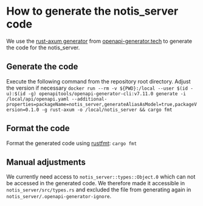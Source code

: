 # How to generate the notis_server code

We use the [rust-axum generator](https://openapi-generator.tech/docs/generators/rust-axum)
from [openapi-generator.tech](https://openapi-generator.tech/) to generate the code for the notis_server.

## Generate the code

Execute the following command from the repository root directory. Adjust the version if necessary
``docker run --rm -v ${PWD}:/local --user $(id -u):$(id -g) openapitools/openapi-generator-cli:v7.11.0 generate -i /local/api/openapi.yaml --additional-properties=packageName=notis_server,generateAliasAsModel=true,packageVersion=0.1.0 -g rust-axum -o /local/notis_server && cargo fmt``

## Format the code

Format the generated code using [rustfmt](https://github.com/rust-lang/rustfmt): ``cargo fmt``

## Manual adjustments

We currently need access to `notis_server::types::Object.0` which can not be accessed in the generated code. We
therefore made it accessible in `notis_server/src/types.rs` and excluded the file from generating again in
`notis_server/.openapi-generator-ignore`.